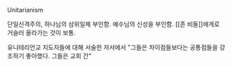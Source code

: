 
Unitarianism

단일신격주의, 하나님의 삼위일체 부인함. 예수님의 신성을 부인함. [[존 비들]]에게로 거슬러 올라가는 것이 보통.

유니테리언교 지도자들에 대해 서술한 저서에서 "그들은 차이점들보다는 공통점들을 강조하기 좋아했다. 그들은 교회 간"